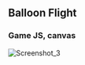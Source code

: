 ## Balloon Flight
### Game JS, canvas

![Screenshot_3](https://user-images.githubusercontent.com/66250856/120931930-9d15d500-c6eb-11eb-8b46-d4252be2a0d7.png)

